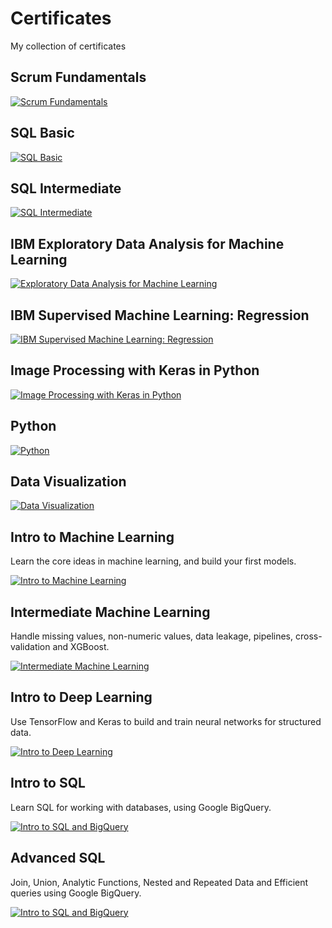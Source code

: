 # Certificates
My collection of certificates

## Scrum Fundamentals 

[![Scrum Fundamentals][1]][2]

[1]:  /certif_img/scrum.jpg
[2]:  "https://www.scrumstudy.com/certification/verify?type=SFC&number=838205" "See Credential"

## SQL Basic
[![SQL Basic][3]][4]

[3]:  /certif_img/sql_basic.png 
[4]:  https://www.hackerrank.com/certificates/312ad59b2e7f "See Credential"

## SQL Intermediate
[![SQL Intermediate][5]][6]

[5]:  /certif_img/sql_interm.png 
[6]:  https://www.hackerrank.com/certificates/48b6f1e78ced "See Credential"

## IBM Exploratory Data Analysis for Machine Learning
[![Exploratory Data Analysis for Machine Learning][7]][8]

[7]:  /certif_img/EDA_IBM.jpeg 
[8]:  https://www.coursera.org/account/accomplishments/verify/2JLQEMJUDN9Q?utm_source=link&utm_medium=certificate&utm_content=cert_image&utm_campaign=sharing_cta&utm_product=course "See Credential"

## IBM Supervised Machine Learning: Regression

[![IBM Supervised Machine Learning: Regression][9]][10]

[9]:  /certif_img/Supervised_Machine_Learning_Regression.jpg 
[10]:  https://www.coursera.org/account/accomplishments/certificate/QES3PHFKJU5M "See Credential"

## Image Processing with Keras in Python
[![Image Processing with Keras in Python][11]][12]

[11]:  /certif_img/data_camp_image_processing.jpg 
[12]:  https://www.datacamp.com/statement-of-accomplishment/course/d6128d72e0d7b926245f9646db542a6e9cb4086f "See Credential"

## Python 
[![Python][13]][14]

[13]:  /certif_img/Python.png 
[14]:  https://www.kaggle.com/learn/certification/dhiagharsallaoui/python "See Credential"

## Data Visualization
[![Data Visualization][15]][16]

[15]:  /certif_img/Data_Visualization.png 
[16]:  https://www.kaggle.com/learn/certification/dhiagharsallaoui/data-visualization "See Credential"

## Intro to Machine Learning
Learn the core ideas in machine learning, and build your first models.

[![Intro to Machine Learning][17]][18]

[17]:  /certif_img/Intro_to_Machine_Learning.png
[18]:  https://www.kaggle.com/learn/certification/dhiagharsallaoui/intro-to-machine-learning "See Credential"

## Intermediate Machine Learning
Handle missing values, non-numeric values, data leakage, pipelines, cross-validation and XGBoost.

[![Intermediate Machine Learning][19]][20]

[19]:  /certif_img/Intermediate_Machine_Learning.png
[20]:  https://www.kaggle.com/learn/certification/dhiagharsallaoui/intermediate-machine-learning "See Credential"

## Intro to Deep Learning
Use TensorFlow and Keras to build and train neural networks for structured data.

[![Intro to Deep Learning][21]][22]

[21]:  /certif_img/Intro_to_Deep_Learning.png
[22]:  https://www.kaggle.com/learn/certification/dhiagharsallaoui/intro-to-deep-learning "See Credential"



## Intro to SQL 
Learn SQL for working with databases, using Google BigQuery.

[![Intro to SQL and BigQuery][23]][24]

[23]:  /certif_img/Intro_to_SQL_BigQuery.png
[24]:  https://www.kaggle.com/learn/certification/dhiagharsallaoui/intro-to-sql "See Credential"

## Advanced SQL 
Join, Union, Analytic Functions, Nested and Repeated Data and Efficient queries using Google BigQuery.

[![Intro to SQL and BigQuery][25]][26]

[25]:  /certif_img/Advanced_SQL.png
[26]:  https://www.kaggle.com/learn/certification/dhiagharsallaoui/intro-to-sql "See Credential"